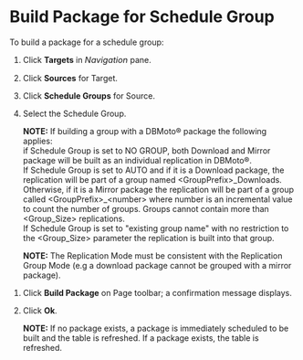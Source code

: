 # Build Package for Schedule Group

To build a package for a schedule group:

1.  Click **Targets** in
    *<span style="font-size: 11.0pt;">Navigation</span>* pane.

2.  Click **Sources** for Target.

3.  Click **Schedule Groups** for Source. 

4.  Select the Schedule Group.
    
    **NOTE:** If building a group with a DBMoto® package the following
    applies:   
    if Schedule Group is set to NO GROUP, both Download and Mirror
    package will be built as an individual replication in DBMoto®.   
    If Schedule Group is set to AUTO and if it is a Download package,
    the replication will be part of a group named
    \<GroupPrefix\>\_Downloads. Otherwise, if it is a Mirror package the
    replication will be part of a group called
    \<GroupPrefix\>\_\<number\> where number is an incremental value to
    count the number of groups. Groups cannot contain more than
    \<Group\_Size\> replications.   
    If Schedule Group is set to "existing group name" with no
    restriction to the \<Group\_Size\> parameter the replication is
    built into that group. 
    
    **NOTE:** The Replication Mode must be consistent with the
    Replication Group Mode (e.g a download package cannot be grouped
    with a mirror package).

<!-- end list -->

1.  Click **Build Package** on Page toolbar; a confirmation message
    displays.

2.  Click **Ok**.
    
    **NOTE:** If no package exists, a package is immediately scheduled
    to be built and the table is refreshed. If a package exists, the
    table is refreshed.
